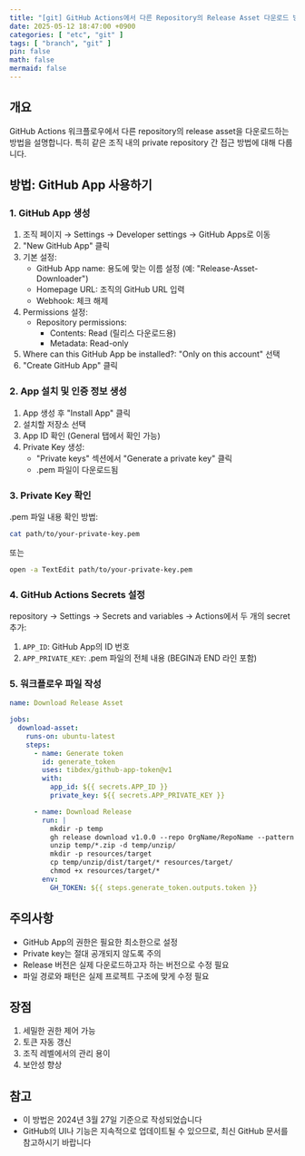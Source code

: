 ```yaml
---
title: "[git] GitHub Actions에서 다른 Repository의 Release Asset 다운로드 방법"
date: 2025-05-12 18:47:00 +0900
categories: [ "etc", "git" ]
tags: [ "branch", "git" ]
pin: false
math: false
mermaid: false
---
```


## 개요
GitHub Actions 워크플로우에서 다른 repository의 release asset을 다운로드하는 방법을 설명합니다. 특히 같은 조직 내의 private repository 간 접근 방법에 대해 다룹니다.

## 방법: GitHub App 사용하기

### 1. GitHub App 생성
1. 조직 페이지 → Settings → Developer settings → GitHub Apps로 이동
2. "New GitHub App" 클릭
3. 기본 설정:
   - GitHub App name: 용도에 맞는 이름 설정 (예: "Release-Asset-Downloader")
   - Homepage URL: 조직의 GitHub URL 입력
   - Webhook: 체크 해제
4. Permissions 설정:
   - Repository permissions:
     - Contents: Read (릴리스 다운로드용)
     - Metadata: Read-only
5. Where can this GitHub App be installed?: "Only on this account" 선택
6. "Create GitHub App" 클릭

### 2. App 설치 및 인증 정보 생성
1. App 생성 후 "Install App" 클릭
2. 설치할 저장소 선택
3. App ID 확인 (General 탭에서 확인 가능)
4. Private Key 생성:
   - "Private keys" 섹션에서 "Generate a private key" 클릭
   - .pem 파일이 다운로드됨

### 3. Private Key 확인
.pem 파일 내용 확인 방법:
```bash
cat path/to/your-private-key.pem
```
또는
```bash
open -a TextEdit path/to/your-private-key.pem
```

### 4. GitHub Actions Secrets 설정
repository → Settings → Secrets and variables → Actions에서 두 개의 secret 추가:
1. `APP_ID`: GitHub App의 ID 번호
2. `APP_PRIVATE_KEY`: .pem 파일의 전체 내용 (BEGIN과 END 라인 포함)

### 5. 워크플로우 파일 작성
```yaml
name: Download Release Asset

jobs:
  download-asset:
    runs-on: ubuntu-latest
    steps:
      - name: Generate token
        id: generate_token
        uses: tibdex/github-app-token@v1
        with:
          app_id: ${{ secrets.APP_ID }}
          private_key: ${{ secrets.APP_PRIVATE_KEY }}

      - name: Download Release
        run: |
          mkdir -p temp
          gh release download v1.0.0 --repo OrgName/RepoName --pattern "*.zip" --dir temp
          unzip temp/*.zip -d temp/unzip/
          mkdir -p resources/target
          cp temp/unzip/dist/target/* resources/target/
          chmod +x resources/target/*
        env:
          GH_TOKEN: ${{ steps.generate_token.outputs.token }}
```

## 주의사항
- GitHub App의 권한은 필요한 최소한으로 설정
- Private key는 절대 공개되지 않도록 주의
- Release 버전은 실제 다운로드하고자 하는 버전으로 수정 필요
- 파일 경로와 패턴은 실제 프로젝트 구조에 맞게 수정 필요

## 장점
1. 세밀한 권한 제어 가능
2. 토큰 자동 갱신
3. 조직 레벨에서의 관리 용이
4. 보안성 향상

## 참고
- 이 방법은 2024년 3월 27일 기준으로 작성되었습니다
- GitHub의 UI나 기능은 지속적으로 업데이트될 수 있으므로, 최신 GitHub 문서를 참고하시기 바랍니다
